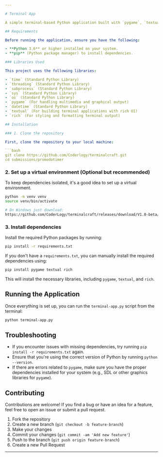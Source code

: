 ```yaml
---

# Terminal App

A simple terminal-based Python application built with `pygame`, `textual`, and other Python libraries. This README provides instructions on how to set up and run the `terminal-app.py` file on your local machine.

## Requirements

Before running the application, ensure you have the following:

- **Python 3.6** or higher installed on your system.
- **pip** (Python package manager) to install dependencies.

### Libraries Used

This project uses the following libraries:

- `time` (Standard Python Library)
- `threading` (Standard Python Library)
- `subprocess` (Standard Python Library)
- `sys` (Standard Python Library)
- `os` (Standard Python Library)
- `pygame` (For handling multimedia and graphical output)
- `datetime` (Standard Python Library)
- `textual` (For building terminal applications with rich UI)
- `rich` (For styling and formatting terminal output)

## Installation

### 1. Clone the repository

First, clone the repository to your local machine:

```bash
git clone https://github.com/Coderlogy/terminalcraft.git
cd submissions/promodotimer
```

### 2. Set up a virtual environment (Optional but recommended)

To keep dependencies isolated, it's a good idea to set up a virtual environment.

```bash
python -m venv venv
source venv/bin/activate  

# On Windows just download:
https://github.com/CoderLogy/terminalcraft/releases/download/V1.0-beta/Promodo.Timer.App.exe
```

### 3. Install dependencies

Install the required Python packages by running:

```bash
pip install -r requirements.txt
```

If you don't have a `requirements.txt`, you can manually install the required dependencies using:

```bash
pip install pygame textual rich
```

This will install the necessary libraries, including `pygame`, `textual`, and `rich`.

## Running the Application

Once everything is set up, you can run the `terminal-app.py` script from the terminal:

```bash
python terminal-app.py
```

## Troubleshooting

- If you encounter issues with missing dependencies, try running `pip install -r requirements.txt` again.
- Ensure that you're using the correct version of Python by running `python --version`.
- If there are errors related to `pygame`, make sure you have the proper dependencies installed for your system (e.g., SDL or other graphics libraries for `pygame`).

## Contributing

Contributions are welcome! If you find a bug or have an idea for a feature, feel free to open an issue or submit a pull request.

1. Fork the repository
2. Create a new branch (`git checkout -b feature-branch`)
3. Make your changes
4. Commit your changes (`git commit -am 'Add new feature'`)
5. Push to the branch (`git push origin feature-branch`)
6. Create a new Pull Request

---
```

